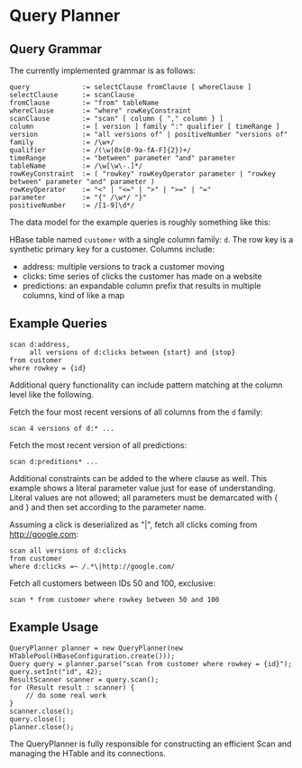 # Query Planner

## Query Grammar

The currently implemented grammar is as follows:

    query             := selectClause fromClause [ whereClause ]
    selectClause      := scanClause
    fromClause        := "from" tableName
    whereClause       := "where" rowKeyConstraint
    scanClause        := "scan" [ column { "," column } ]
    column            := [ version ] family ":" qualifier [ timeRange ]
    version           := "all versions of" | positiveNumber "versions of"
    family            := /\w+/
    qualifier         := /(\w|0x[0-9a-fA-F]{2})+/
    timeRange         := "between" parameter "and" parameter
    tableName         := /\w[\w\-.]*/
    rowKeyConstraint  := ( "rowkey" rowKeyOperator parameter | "rowkey between" parameter "and" parameter )
    rowKeyOperator    := "<" | "<=" | ">" | ">=" | "="
    parameter         := "{" /\w*/ "}"
    positiveNumber    := /[1-9]\d*/


The data model for the example queries is roughly something like this:

HBase table named `customer` with a single column family: `d`.  The row key is a synthetic primary key for a customer.
Columns include:

* address: multiple versions to track a customer moving
* clicks: time series of clicks the customer has made on a website
* predictions: an expandable column prefix that results in multiple columns, kind of like a map

## Example Queries

    scan d:address,
         all versions of d:clicks between {start} and {stop}
    from customer
    where rowkey = {id}

Additional query functionality can include pattern matching at the column level like the following.

Fetch the four most recent versions of all columns from the `d` family:

    scan 4 versions of d:* ...

Fetch the most recent version of all predictions:

    scan d:preditions* ...

Additional constraints can be added to the where clause as well.  This example shows a literal parameter value just
for ease of understanding.  Literal values are not allowed; all parameters must be demarcated with { and } and then
set according to the parameter name.

Assuming a click is deserialized as "<target URL>|<referrer URL>", fetch all clicks coming from http://google.com:

    scan all versions of d:clicks
    from customer
    where d:clicks =~ /.*\|http://google.com/

Fetch all customers between IDs 50 and 100, exclusive:

    scan * from customer where rowkey between 50 and 100

## Example Usage

    QueryPlanner planner = new QueryPlanner(new HTablePool(HBaseConfiguration.create()));
    Query query = planner.parse("scan from customer where rowkey = {id}");
    query.setInt("id", 42);
    ResultScanner scanner = query.scan();
    for (Result result : scanner) {
        // do some real work
    }
    scanner.close();
    query.close();
    planner.close();

The QueryPlanner is fully responsible for constructing an efficient Scan and managing the HTable and its connections.
